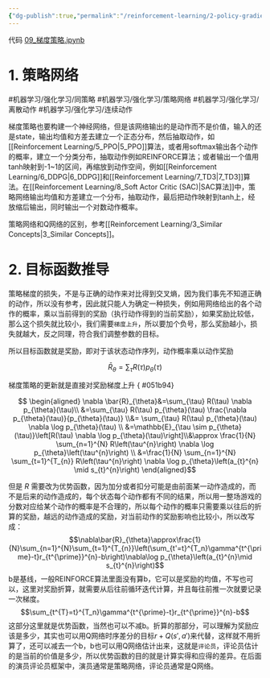 ```yaml
---
{"dg-publish":true,"permalink":"/reinforcement-learning/2-policy-gradient/","dgPassFrontmatter":true,"created":"2024-01-10T10:29:37.268+08:00"}
---
```


代码 [09\_梯度策略.ipynb](https://github.com/Aegis1863/ML_practice/blob/master/%E5%BC%BA%E5%8C%96%E5%AD%A6%E4%B9%A0%E7%AC%94%E8%AE%B0/09_%E7%AD%96%E7%95%A5%E6%A2%AF%E5%BA%A6.ipynb)
# 1. 策略网络
#机器学习/强化学习/同策略 #机器学习/强化学习/策略网络 #机器学习/强化学习/离散动作 
#机器学习/强化学习/连续动作

梯度策略也要构建一个神经网络，但是该网络输出的是动作而不是价值，输入的还是state，输出均值和方差去建立一个正态分布，然后抽取动作，如[[Reinforcement Learning/5_PPO\|5_PPO]]算法，或者用softmax输出各个动作的概率，建立一个分类分布，抽取动作例如REINFORCE算法；或者输出一个值用tanh映射到-1~1的区间，再缩放到动作空间，例如[[Reinforcement Learning/6_DDPG\|6_DDPG]]和[[Reinforcement Learning/7_TD3\|7_TD3]]算法。在[[Reinforcement Learning/8_Soft Actor Critic (SAC)\|SAC算法]]中，策略网络输出均值和方差建立一个分布，抽取动作，最后把动作映射到tanh上，经放缩后输出，同时输出一个对数动作概率。

策略网络和Q网络的区别，参考[[Reinforcement Learning/3_Similar Concepts\|3_Similar Concepts]]。

# 2. 目标函数推导

策略梯度的损失，不是与正确的动作来对比得到交叉熵，因为我们事先不知道正确的动作，所以没有参考，因此就只能人为确定一种损失，例如用网络给出的各个动作的概率，乘以当前得到的奖励（执行动作得到的当前奖励），如果奖励比较低，那么这个损失就比较小，我们需要`梯度上升`，所以要加个负号，那么奖励越小，损失就越大，反之同理，符合我们调整参数的目标。

所以目标函数就是奖励，即对于该状态动作序列，动作概率乘以动作奖励

$$
\bar{R}_{\theta}=\sum_{\tau} R(\tau) p_{\theta}(\tau)
$$

梯度策略的更新就是直接对奖励梯度上升
{ #051b94}


$$ \begin{aligned} 
\nabla \bar{R}_{\theta}&=\sum_{\tau} R(\tau) \nabla p_{\theta}(\tau)\\
&=\sum_{\tau} R(\tau) p_{\theta}(\tau) \frac{\nabla p_{\theta}(\tau)}{p_{\theta}(\tau)} \\&= \sum_{\tau} R(\tau) p_{\theta}(\tau) \nabla \log p_{\theta}(\tau) \\
&=\mathbb{E}_{\tau \sim p_{\theta}(\tau)}\left[R(\tau) \nabla \log p_{\theta}(\tau)\right]\\&\approx \frac{1}{N} \sum_{n=1}^{N} R\left(\tau^{n}\right) \nabla \log p_{\theta}\left(\tau^{n}\right) \\ 
&=\frac{1}{N} \sum_{n=1}^{N} \sum_{t=1}^{T_{n}} R\left(\tau^{n}\right) \nabla \log p_{\theta}\left(a_{t}^{n} \mid s_{t}^{n}\right) 
\end{aligned}$$

但是 $R$ 需要改为优势函数，因为加分或者扣分可能是由前面某一动作造成的，而不是后来的动作造成的，每个状态每个动作都有不同的结果，所以用一整场游戏的分数对应给某个动作的概率是不合理的，所以每个动作的概率只需要乘以往后的折算的奖励，越远的动作造成的奖励，对当前动作的奖励影响也比较小，所以改写成：
$$\nabla\bar{R}_{\theta}\approx\frac{1}{N}\sum_{n=1}^{N}\sum_{t=1}^{T_{n}}\left(\sum_{t'=t}^{T_n}\gamma^{t^{\prime}-t}r_{t^{\prime}}^{n}-b\right)\nabla\log p_{\theta}\left(a_{t}^{n}\mid s_{t}^{n}\right)$$
b是基线，一般REINFORCE算法里面没有算b，它可以是奖励的均值，不写也可以，这里对奖励折算，就需要从后往前循环迭代计算，并且每往前推一次就要记录一次梯度。
$$\sum_{t^{T}=t}^{T_n}\gamma^{t^{\prime}-t}r_{t^{\prime}}^{n}-b$$
这部分这里就是优势函数，当然也可以不减b。折算的那部分，可以理解为奖励应该是多少，其实也可以用Q网络时序差分的目标$r+Q(s',a')$来代替，这样就不用折算了，还可以减去一个b，b也可以用Q网络估计出来，这就是`评论员`，评论员估计的是当前的价值是多少，所以优势函数的目的就是计算实得和应得的差异。在后面的演员评论员框架中，演员通常是策略网络，评论员通常是Q网络。
